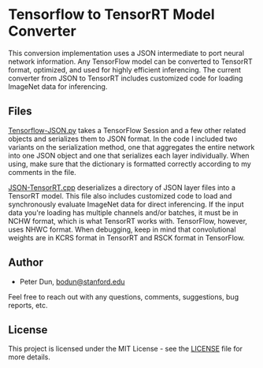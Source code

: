# Tensorflow to TensorRT Model Converter

This conversion implementation uses a JSON intermediate to port neural network information. Any TensorFlow model can be converted to TensorRT format, optimized, and used for highly efficient inferencing. The current converter from JSON to TensorRT includes customized code for loading ImageNet data for inferencing.

## Files
[Tensorflow-JSON.py](https://github.com/BoyDun/tensorflow-tensorrt/blob/master/Tensorflow-JSON.py) takes a TensorFlow Session and a few other related objects and serializes them to JSON format. In the code I included two variants on the serialization method, one that aggregates the entire network into one JSON object and one that serializes each layer individually. When using, make sure that the dictionary is formatted correctly according to my comments in the file.

[JSON-TensorRT.cpp](https://github.com/BoyDun/tensorflow-tensorrt/blob/master/JSON-TensorRT.cpp) deserializes a directory of JSON layer files into a TensorRT model. This file also includes customized code to load and synchronously evaluate ImageNet data for direct inferencing. If the input data you're loading has multiple channels and/or batches, it must be in NCHW format, which is what TensorRT works with. TensorFlow, however, uses NHWC format. When debugging, keep in mind that convolutional weights are in KCRS format in TensorRT and RSCK format in TensorFlow.

## Author
* Peter Dun, bodun@stanford.edu

Feel free to reach out with any questions, comments, suggestions, bug reports, etc.
## License
This project is licensed under the MIT License - see the [LICENSE](https://github.com/BoyDun/tensorflow-tensorrt/blob/master/LICENSE) file for more details.
